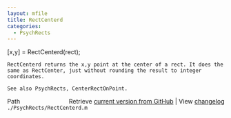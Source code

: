 ```yaml
---
layout: mfile
title: RectCenterd
categories:
  - PsychRects
---
```


   \[x,y\] = RectCenterd\(rect\);

    RectCenterd returns the x,y point at the center of a rect. It does the
    same as RectCenter, just without rounding the result to integer
    coordinates.

    See also PsychRects, CenterRectOnPoint.


<div class="code_header" style="text-align:right;">
  <span style="float:left;">Path&nbsp;&nbsp;</span> <span class="counter">Retrieve <a href=
  "https://raw.github.com/Psychtoolbox-3/Psychtoolbox-3/beta/./PsychRects/RectCenterd.m">current version from GitHub</a> | View <a href=
  "https://github.com/Psychtoolbox-3/Psychtoolbox-3/commits/beta/./PsychRects/RectCenterd.m">changelog</a></span>
</div>
<div class="code">
  <code>./PsychRects/RectCenterd.m</code>
</div>
